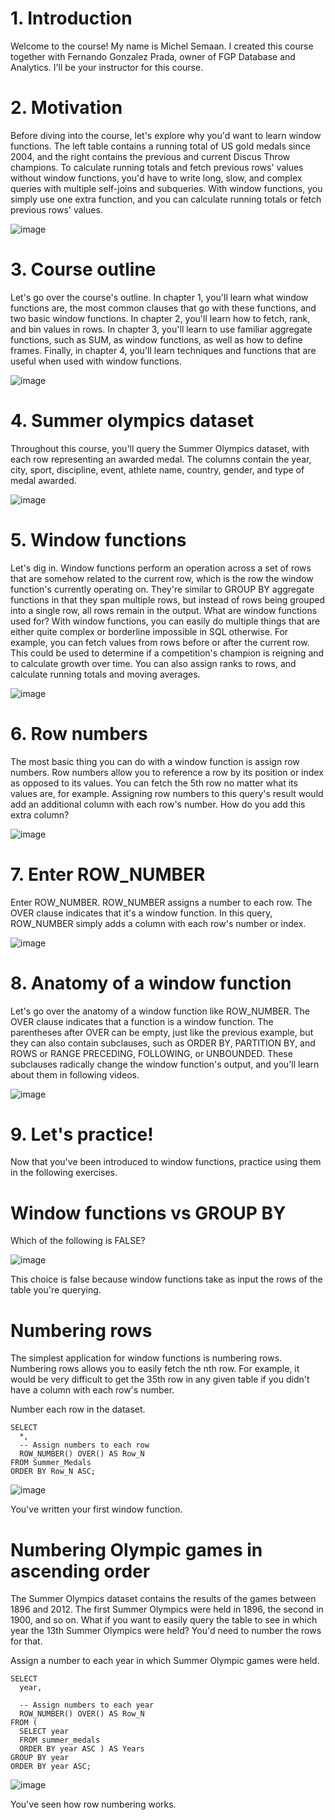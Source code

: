 # 1. Introduction

Welcome to the course! My name is Michel Semaan. I created this course together with Fernando Gonzalez Prada, owner of FGP Database and Analytics. I'll be your instructor for this course.

# 2. Motivation

Before diving into the course, let's explore why you'd want to learn window functions. The left table contains a running total of US gold medals since 2004, and the right contains the previous and current Discus Throw champions. To calculate running totals and fetch previous rows' values without window functions, you'd have to write long, slow, and complex queries with multiple self-joins and subqueries. With window functions, you simply use one extra function, and you can calculate running totals or fetch previous rows' values.

![image](https://github.com/artempohribnyi/datacamp/assets/113499718/88f10c47-5a84-43a8-aafa-e90e23626266)

# 3. Course outline

Let's go over the course's outline. In chapter 1, you'll learn what window functions are, the most common clauses that go with these functions, and two basic window functions. In chapter 2, you'll learn how to fetch, rank, and bin values in rows. In chapter 3, you'll learn to use familiar aggregate functions, such as SUM, as window functions, as well as how to define frames. Finally, in chapter 4, you'll learn techniques and functions that are useful when used with window functions.

![image](https://github.com/artempohribnyi/datacamp/assets/113499718/3aab460a-a39d-469f-ad88-ee3b15243dcc)

# 4. Summer olympics dataset

Throughout this course, you'll query the Summer Olympics dataset, with each row representing an awarded medal. The columns contain the year, city, sport, discipline, event, athlete name, country, gender, and type of medal awarded.

![image](https://github.com/artempohribnyi/datacamp/assets/113499718/37a578a1-40bf-420b-bff7-40f7cd6f95de)

# 5. Window functions

Let's dig in. Window functions perform an operation across a set of rows that are somehow related to the current row, which is the row the window function's currently operating on. They're similar to GROUP BY aggregate functions in that they span multiple rows, but instead of rows being grouped into a single row, all rows remain in the output. What are window functions used for? With window functions, you can easily do multiple things that are either quite complex or borderline impossible in SQL otherwise. For example, you can fetch values from rows before or after the current row. This could be used to determine if a competition's champion is reigning and to calculate growth over time. You can also assign ranks to rows, and calculate running totals and moving averages.

![image](https://github.com/artempohribnyi/datacamp/assets/113499718/2c2cb09a-fa4a-4b08-987f-e891899a8868)

# 6. Row numbers

The most basic thing you can do with a window function is assign row numbers. Row numbers allow you to reference a row by its position or index as opposed to its values. You can fetch the 5th row no matter what its values are, for example. Assigning row numbers to this query's result would add an additional column with each row's number. How do you add this extra column?

![image](https://github.com/artempohribnyi/datacamp/assets/113499718/8b4f787e-2f8b-4dde-81e8-62d2ab070ad7)

# 7. Enter ROW_NUMBER

Enter ROW_NUMBER. ROW_NUMBER assigns a number to each row. The OVER clause indicates that it's a window function. In this query, ROW_NUMBER simply adds a column with each row's number or index.

![image](https://github.com/artempohribnyi/datacamp/assets/113499718/08e1f581-38a3-4536-a24c-b93c46b6b6aa)

# 8. Anatomy of a window function

Let's go over the anatomy of a window function like ROW_NUMBER. The OVER clause indicates that a function is a window function. The parentheses after OVER can be empty, just like the previous example, but they can also contain subclauses, such as ORDER BY, PARTITION BY, and ROWS or RANGE PRECEDING, FOLLOWING, or UNBOUNDED. These subclauses radically change the window function's output, and you'll learn about them in following videos.

![image](https://github.com/artempohribnyi/datacamp/assets/113499718/c5ae4e1d-9910-4864-a92a-06b816a52854)

# 9. Let's practice!

Now that you've been introduced to window functions, practice using them in the following exercises.

# Window functions vs GROUP BY

Which of the following is FALSE?

![image](https://github.com/artempohribnyi/datacamp/assets/113499718/b465486b-e71d-4189-be5f-f1bdb777761b)

This choice is false because window functions take as input the rows of the table you're querying.

# Numbering rows

The simplest application for window functions is numbering rows. Numbering rows allows you to easily fetch the nth row. For example, it would be very difficult to get the 35th row in any given table if you didn't have a column with each row's number.

Number each row in the dataset.

```
SELECT
  *,
  -- Assign numbers to each row
  ROW_NUMBER() OVER() AS Row_N
FROM Summer_Medals
ORDER BY Row_N ASC;
```

![image](https://github.com/artempohribnyi/datacamp/assets/113499718/f4cd8abd-b978-49dd-bc5a-4552c3d718b9)

You've written your first window function.

# Numbering Olympic games in ascending order

The Summer Olympics dataset contains the results of the games between 1896 and 2012. The first Summer Olympics were held in 1896, the second in 1900, and so on. What if you want to easily query the table to see in which year the 13th Summer Olympics were held? You'd need to number the rows for that.

Assign a number to each year in which Summer Olympic games were held.

```
SELECT
  year,

  -- Assign numbers to each year
  ROW_NUMBER() OVER() AS Row_N
FROM (
  SELECT year
  FROM summer_medals
  ORDER BY year ASC ) AS Years
GROUP BY year
ORDER BY year ASC;
```

![image](https://github.com/artempohribnyi/datacamp/assets/113499718/826c9502-8fc5-4780-920e-37839bbc6a02)

You've seen how row numbering works.

